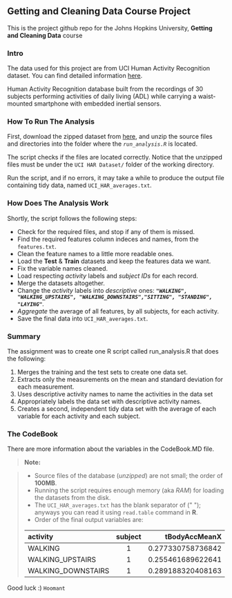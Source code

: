 ## Getting and Cleaning Data Course Project
This is the project github repo for the Johns Hopkins University, **Getting and Cleaning Data** course

### Intro
The data used for this project are from UCI Human Activity Recognition dataset. You can find detailed information [here](http://archive.ics.uci.edu/ml/datasets/Human+Activity+Recognition+Using+Smartphones).

Human Activity Recognition database built from the recordings of 30 subjects performing activities of daily living (ADL) while carrying a waist-mounted smartphone with embedded inertial sensors.


### How To Run The Analysis
First, download the zipped dataset from [here](https://d396qusza40orc.cloudfront.net/getdata%2Fprojectfiles%2FUCI%20HAR%20Dataset.zip), and unzip the source files and directories into the folder where the *`run_analysis.R`* is located.

The script checks if the files are located correctly. Notice that the unzipped files must be under the `UCI HAR Dataset/` folder of the working directory.

Run the script, and if no errors, it may take a while to produce the output file containing tidy data, named `UCI_HAR_averages.txt`.

### How Does The Analysis Work
Shortly, the script follows the following steps:

- Check for the required files, and stop if any of them is missed.
- Find the required features column indeces and names, from the `features.txt`.
- Clean the feature names to a little more readable ones.
- Load the **Test** & **Train** datasets and keep the features data we want.
- Fix the variable names cleaned.
- Load respecting *activity* labels and *subject IDs* for each record.
- Merge the datasets altogether.
- Change the *activity* labels into *descriptive* ones: ***`"WALKING", "WALKING_UPSTAIRS", "WALKING_DOWNSTAIRS","SITTING", "STANDING", "LAYING"`***.
- *Aggregate* the average of all features, by all subjects, for each activity.
- Save the final data into `UCI_HAR_averages.txt`.



### Summary
The assignment was to create one R script called run_analysis.R that does the following:

1. Merges the training and the test sets to create one data set.
2. Extracts only the measurements on the mean and standard deviation for each measurement. 
3. Uses descriptive activity names to name the activities in the data set
4. Appropriately labels the data set with descriptive activity names. 
5. Creates a second, independent tidy data set with the average of each variable for each activity and each subject. 

### The CodeBook
There are more information about the variables in the CodeBook.MD file.


> **Note:**

> - Source files of the database (*unzipped*) are not small; the order of **100MB**.
> - Running the script requires enough memory (aka *RAM*) for loading the datasets from the disk.
> - The `UCI_HAR_averages.txt` has the blank separator of (" "); anyways you can read it using `read.table` command in **R**.
> - Order of the final output variables are:
> 
> | activity | subject | tBodyAccMeanX |  ...  |
> | :----------------------------- | :-----: | ------------: | :---: |
> | WALKING                      | 1   |  0.277330758736842    | ...   |
> | WALKING_UPSTAIRS      | 1   |  0.255461689622641   | ...   |
> | WALKING_DOWNSTAIRS | 1   |  0.289188320408163  | ...   |



Good luck :)
`Hoomant`
